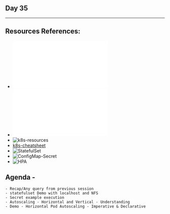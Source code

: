 ## Day 35
*************************************************************************************

## Resources References:
- ![Complete-Notes](../TrainingQueries-Agenda.txt)
- ![K8S-Contents](../K8S_DeepDive_Content.md)
- ![k8s-resources](../k8s_resources/)
- [k8s-cheatsheet](https://jamesdefabia.github.io/docs/user-guide/kubectl-cheatsheet/)
- ![StatefulSet](../k8s_resources/08-StatefulSet/)
- ![ConfigMap-Secret](../k8s_resources/12-Secrets-ConfigMap/)
- ![HPA](../k8s_resources/14-HPA/)

## Agenda -
	- Recap/Any query from previous session
	- statefulset Demo with localhost and NFS
	- Secret example execution
	- Autoscaling - Horizontal and Vertical - Understanding
	- Demo - Horizontal Pod Autoscaling - Imperative & Declarative